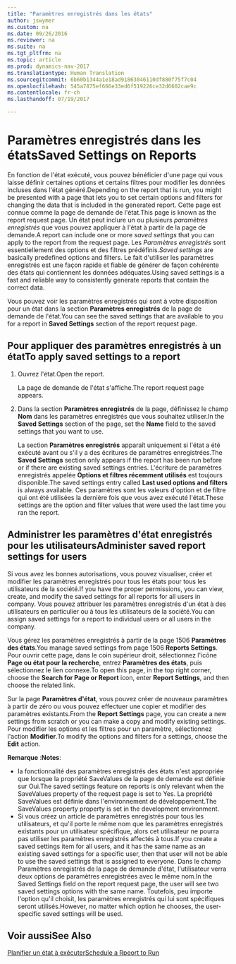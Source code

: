 ```yaml
---
title: "Paramètres enregistrés dans les états"
author: jswymer
ms.custom: na
ms.date: 09/26/2016
ms.reviewer: na
ms.suite: na
ms.tgt_pltfrm: na
ms.topic: article
ms.prod: dynamics-nav-2017
ms.translationtype: Human Translation
ms.sourcegitcommit: 6b60b1344a1e18ad91863046110df880f75f7c04
ms.openlocfilehash: 545a7875ef666e33ed6f519226ce32d6602cae9c
ms.contentlocale: fr-ch
ms.lasthandoff: 07/19/2017

---
```

# <a name="saved-settings-on-reports"></a><span data-ttu-id="b8e87-102">Paramètres enregistrés dans les états</span><span class="sxs-lookup"><span data-stu-id="b8e87-102">Saved Settings on Reports</span></span>
<span data-ttu-id="b8e87-103">En fonction de l'état exécuté, vous pouvez bénéficier d'une page qui vous laisse définir certaines options et certains filtres pour modifier les données incluses dans l'état généré.</span><span class="sxs-lookup"><span data-stu-id="b8e87-103">Depending on the report that is run, you might be presented with a page that lets you to set certain options and filters for changing the data that is included in the generated report.</span></span> <span data-ttu-id="b8e87-104">Cette page est connue comme la page de demande de l'état.</span><span class="sxs-lookup"><span data-stu-id="b8e87-104">This page is known as the report request page.</span></span> <span data-ttu-id="b8e87-105">Un état peut inclure un ou plusieurs *paramètres enregistrés* que vous pouvez appliquer à l'état à partir de la page de demande.</span><span class="sxs-lookup"><span data-stu-id="b8e87-105">A report can include one or more *saved settings* that you can apply to the report from the request page.</span></span> <span data-ttu-id="b8e87-106">Les *Paramètres enregistrés* sont essentiellement des options et des filtres prédéfinis.</span><span class="sxs-lookup"><span data-stu-id="b8e87-106">*Saved settings* are basically predefined options and filters.</span></span> <span data-ttu-id="b8e87-107">Le fait d'utiliser les paramètres enregistrés est une façon rapide et fiable de générer de façon cohérente des états qui contiennent les données adéquates.</span><span class="sxs-lookup"><span data-stu-id="b8e87-107">Using saved settings is a fast and reliable way to consistently generate reports that contain the correct data.</span></span>

<span data-ttu-id="b8e87-108">Vous pouvez voir les paramètres enregistrés qui sont à votre disposition pour un état dans la section **Paramètres enregistrés** de la page de demande de l'état.</span><span class="sxs-lookup"><span data-stu-id="b8e87-108">You can see the saved settings that are available to you for a report in **Saved Settings** section of the report request page.</span></span>

## <a name="to-apply-saved-settings-to-a-report"></a><span data-ttu-id="b8e87-109">Pour appliquer des paramètres enregistrés à un état</span><span class="sxs-lookup"><span data-stu-id="b8e87-109">To apply saved settings to a report</span></span>
1.  <span data-ttu-id="b8e87-110">Ouvrez l'état.</span><span class="sxs-lookup"><span data-stu-id="b8e87-110">Open the report.</span></span>

    <span data-ttu-id="b8e87-111">La page de demande de l'état s'affiche.</span><span class="sxs-lookup"><span data-stu-id="b8e87-111">The report request page appears.</span></span>    
2.  <span data-ttu-id="b8e87-112">Dans la section **Paramètres enregistrés** de la page, définissez le champ **Nom** dans les paramètres enregistrés que vous souhaitez utiliser.</span><span class="sxs-lookup"><span data-stu-id="b8e87-112">In the **Saved Settings** section of the page, set the **Name** field  to the saved settings that you want to use.</span></span>

    <span data-ttu-id="b8e87-113">La section **Paramètres enregistrés** apparaît uniquement si l'état a été exécuté avant ou s'il y a des écritures de paramètres enregistrées.</span><span class="sxs-lookup"><span data-stu-id="b8e87-113">The **Saved Settings** section only appears if the report has been run before or if there are existing saved settings entries.</span></span> <span data-ttu-id="b8e87-114">L'écriture de paramètres enregistrés appelée **Options et filtres récemment utilisés** est toujours disponible.</span><span class="sxs-lookup"><span data-stu-id="b8e87-114">The saved settings entry called **Last used options and filters** is always available.</span></span> <span data-ttu-id="b8e87-115">Ces paramètres sont les valeurs d'option et de filtre qui ont été utilisées la dernière fois que vous avez exécuté l'état.</span><span class="sxs-lookup"><span data-stu-id="b8e87-115">These settings are the option and filter values that were used the last time you ran the report.</span></span>

## <a name="administer-saved-report-settings-for-users"></a><span data-ttu-id="b8e87-116">Administrer les paramètres d'état enregistrés pour les utilisateurs</span><span class="sxs-lookup"><span data-stu-id="b8e87-116">Administer saved report settings for users</span></span>
<span data-ttu-id="b8e87-117">Si vous avez les bonnes autorisations, vous pouvez visualiser, créer et modifier les paramètres enregistrés pour tous les états pour tous les utilisateurs de la société.</span><span class="sxs-lookup"><span data-stu-id="b8e87-117">If you have the proper permissions, you can view, create, and modify the saved settings for all reports for all users in company.</span></span> <span data-ttu-id="b8e87-118">Vous pouvez attribuer les paramètres enregistrés d'un état à des utilisateurs en particulier ou à tous les utilisateurs de la société.</span><span class="sxs-lookup"><span data-stu-id="b8e87-118">You can assign saved settings for a report to individual users or all users in the company.</span></span>

<span data-ttu-id="b8e87-119">Vous gérez les paramètres enregistrés à partir de la page 1506 **Paramètres des états**.</span><span class="sxs-lookup"><span data-stu-id="b8e87-119">You manage saved settings from page 1506 **Reports Settings**.</span></span> <span data-ttu-id="b8e87-120">Pour ouvrir cette page, dans le coin supérieur droit, sélectionnez l'icône **Page ou état pour la recherche**, entrez **Paramètres des états**, puis sélectionnez le lien connexe.</span><span class="sxs-lookup"><span data-stu-id="b8e87-120">To open this page, in the top right corner, choose the **Search for Page or Report** icon, enter **Report Settings**, and then choose the related link.</span></span> 

<span data-ttu-id="b8e87-121">Sur la page **Paramètres d'état**, vous pouvez créer de nouveaux paramètres à partir de zéro ou vous pouvez effectuer une copier et modifier des paramètres existants.</span><span class="sxs-lookup"><span data-stu-id="b8e87-121">From the **Report Settings** page, you can create a new settings from scratch or you can make a copy and modify existing settings.</span></span> <span data-ttu-id="b8e87-122">Pour modifier les options et les filtres pour un paramètre, sélectionnez l'action **Modifier**.</span><span class="sxs-lookup"><span data-stu-id="b8e87-122">To modify the options and filters for a settings, choose the **Edit** action.</span></span>

<span data-ttu-id="b8e87-123">**Remarque** :</span><span class="sxs-lookup"><span data-stu-id="b8e87-123">**Notes**:</span></span>
-    <span data-ttu-id="b8e87-124">la fonctionnalité des paramètres enregistrés des états n'est appropriée que lorsque la propriété SaveValues de la page de demande est définie sur Oui.</span><span class="sxs-lookup"><span data-stu-id="b8e87-124">The saved settings feature on reports is only relevant when the SaveValues property of the request page is set to Yes.</span></span> <span data-ttu-id="b8e87-125">La propriété SaveValues est définie dans l'environnement de développement.</span><span class="sxs-lookup"><span data-stu-id="b8e87-125">The SaveValues property property is set in the development environment.</span></span>
-    <span data-ttu-id="b8e87-126">Si vous créez un article de paramètres enregistrés pour tous les utilisateurs, et qu'il porte le même nom que les paramètres enregistrés existants pour un utilisateur spécifique, alors cet utilisateur ne pourra pas utiliser les paramètres enregistrés affectés à tous.</span><span class="sxs-lookup"><span data-stu-id="b8e87-126">If you create a saved settings item for all users, and it has the same name as an existing saved settings for a specific user, then that user will not be able to use the saved settings that is assigned to everyone.</span></span>  <span data-ttu-id="b8e87-127">Dans le champ Paramètres enregistrés de la page de demande d'état, l'utilisateur verra deux options de paramètres enregistrées avec le même nom.</span><span class="sxs-lookup"><span data-stu-id="b8e87-127">In the Saved Settings field on the report request page, the user will see two saved settings options with the same name.</span></span> <span data-ttu-id="b8e87-128">Toutefois, peu importe l'option qu'il choisit, les paramètres enregistrés qui lui sont spécifiques seront utilisés.</span><span class="sxs-lookup"><span data-stu-id="b8e87-128">However, no matter which option he chooses, the user-specific saved settings will be used.</span></span>

## <a name="see-also"></a><span data-ttu-id="b8e87-129">Voir aussi</span><span class="sxs-lookup"><span data-stu-id="b8e87-129">See Also</span></span>
[<span data-ttu-id="b8e87-130">Planifier un état à exécuter</span><span class="sxs-lookup"><span data-stu-id="b8e87-130">Schedule a Rpeort to Run</span></span>](ui-schedule-report.md)

